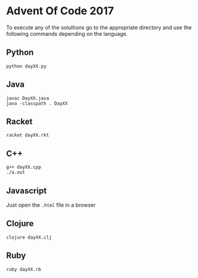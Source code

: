 # Advent Of Code 2017
To execute any of the solultions go to the appropriate directory and
use the following commands depending on the language.

## Python
```shell
python dayXX.py
```

## Java
```shell
javac DayXX.java
java -classpath . DayXX
```

## Racket
```shell
racket dayXX.rkt
```
## C++
```shell
g++ dayXX.cpp
./a.out
```

## Javascript
Just open the `.html` file in a browser

## Clojure
```shell
clojure dayXX.clj
```

## Ruby
```shell
ruby dayXX.rb
```
